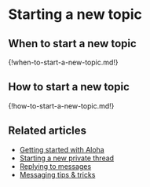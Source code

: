 # Starting a new topic

## When to start a new topic

{!when-to-start-a-new-topic.md!}

## How to start a new topic

{!how-to-start-a-new-topic.md!}

## Related articles

* [Getting started with Aloha](/help/getting-started-with-aloha)
* [Starting a new private thread](/help/starting-a-new-private-thread)
* [Replying to messages](/help/replying-to-messages)
* [Messaging tips & tricks](/help/messaging-tips)
